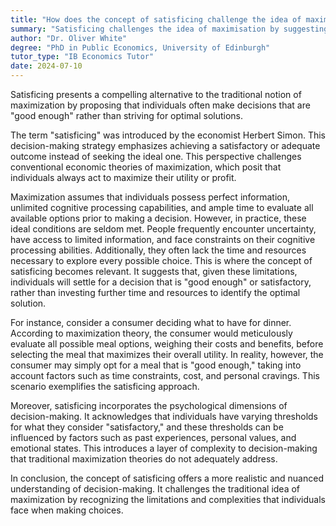 ```yaml
---
title: "How does the concept of satisficing challenge the idea of maximisation?"
summary: "Satisficing challenges the idea of maximisation by suggesting that individuals make decisions that are 'good enough', rather than optimal."
author: "Dr. Oliver White"
degree: "PhD in Public Economics, University of Edinburgh"
tutor_type: "IB Economics Tutor"
date: 2024-07-10
---
```


Satisficing presents a compelling alternative to the traditional notion of maximization by proposing that individuals often make decisions that are "good enough" rather than striving for optimal solutions.

The term "satisficing" was introduced by the economist Herbert Simon. This decision-making strategy emphasizes achieving a satisfactory or adequate outcome instead of seeking the ideal one. This perspective challenges conventional economic theories of maximization, which posit that individuals always act to maximize their utility or profit.

Maximization assumes that individuals possess perfect information, unlimited cognitive processing capabilities, and ample time to evaluate all available options prior to making a decision. However, in practice, these ideal conditions are seldom met. People frequently encounter uncertainty, have access to limited information, and face constraints on their cognitive processing abilities. Additionally, they often lack the time and resources necessary to explore every possible choice. This is where the concept of satisficing becomes relevant. It suggests that, given these limitations, individuals will settle for a decision that is "good enough" or satisfactory, rather than investing further time and resources to identify the optimal solution.

For instance, consider a consumer deciding what to have for dinner. According to maximization theory, the consumer would meticulously evaluate all possible meal options, weighing their costs and benefits, before selecting the meal that maximizes their overall utility. In reality, however, the consumer may simply opt for a meal that is "good enough," taking into account factors such as time constraints, cost, and personal cravings. This scenario exemplifies the satisficing approach.

Moreover, satisficing incorporates the psychological dimensions of decision-making. It acknowledges that individuals have varying thresholds for what they consider "satisfactory," and these thresholds can be influenced by factors such as past experiences, personal values, and emotional states. This introduces a layer of complexity to decision-making that traditional maximization theories do not adequately address.

In conclusion, the concept of satisficing offers a more realistic and nuanced understanding of decision-making. It challenges the traditional idea of maximization by recognizing the limitations and complexities that individuals face when making choices.
    